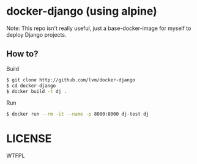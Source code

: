 # docker-django (using alpine)

Note: This repo isn't really useful, just a base-docker-image for myself to deploy Django projects.

## How to?

Build

```bash
$ git clone http://github.com/lvm/docker-django
$ cd docker-django
$ docker build -t dj .
```

Run

```bash
$ docker run --rm -it --name -p 8000:8000 dj-test dj
```

# LICENSE

WTFPL
